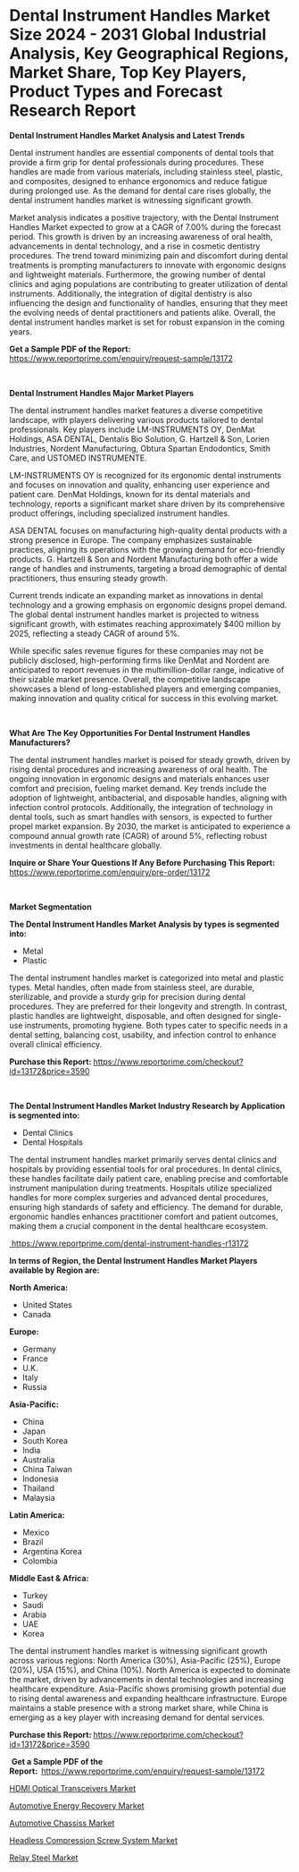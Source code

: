 <p><h1>Dental Instrument Handles Market Size 2024 - 2031 Global Industrial Analysis, Key Geographical Regions, Market Share, Top Key Players, Product Types and Forecast Research Report</h1></p><p><strong>Dental Instrument Handles Market Analysis and Latest Trends</strong></p>
<p><p>Dental instrument handles are essential components of dental tools that provide a firm grip for dental professionals during procedures. These handles are made from various materials, including stainless steel, plastic, and composites, designed to enhance ergonomics and reduce fatigue during prolonged use. As the demand for dental care rises globally, the dental instrument handles market is witnessing significant growth.</p><p>Market analysis indicates a positive trajectory, with the Dental Instrument Handles Market expected to grow at a CAGR of 7.00% during the forecast period. This growth is driven by an increasing awareness of oral health, advancements in dental technology, and a rise in cosmetic dentistry procedures. The trend toward minimizing pain and discomfort during dental treatments is prompting manufacturers to innovate with ergonomic designs and lightweight materials. Furthermore, the growing number of dental clinics and aging populations are contributing to greater utilization of dental instruments. Additionally, the integration of digital dentistry is also influencing the design and functionality of handles, ensuring that they meet the evolving needs of dental practitioners and patients alike. Overall, the dental instrument handles market is set for robust expansion in the coming years.</p></p>
<p><strong>Get a Sample PDF of the Report:&nbsp;</strong> <a href="https://www.reportprime.com/enquiry/request-sample/13172">https://www.reportprime.com/enquiry/request-sample/13172</a></p>
<p>&nbsp;</p>
<p><strong>Dental Instrument Handles Major Market Players</strong></p>
<p><p>The dental instrument handles market features a diverse competitive landscape, with players delivering various products tailored to dental professionals. Key players include LM-INSTRUMENTS OY, DenMat Holdings, ASA DENTAL, Dentalis Bio Solution, G. Hartzell & Son, Lorien Industries, Nordent Manufacturing, Obtura Spartan Endodontics, Smith Care, and USTOMED INSTRUMENTE.</p><p>LM-INSTRUMENTS OY is recognized for its ergonomic dental instruments and focuses on innovation and quality, enhancing user experience and patient care. DenMat Holdings, known for its dental materials and technology, reports a significant market share driven by its comprehensive product offerings, including specialized instrument handles.</p><p>ASA DENTAL focuses on manufacturing high-quality dental products with a strong presence in Europe. The company emphasizes sustainable practices, aligning its operations with the growing demand for eco-friendly products. G. Hartzell & Son and Nordent Manufacturing both offer a wide range of handles and instruments, targeting a broad demographic of dental practitioners, thus ensuring steady growth.</p><p>Current trends indicate an expanding market as innovations in dental technology and a growing emphasis on ergonomic designs propel demand. The global dental instrument handles market is projected to witness significant growth, with estimates reaching approximately $400 million by 2025, reflecting a steady CAGR of around 5%.</p><p>While specific sales revenue figures for these companies may not be publicly disclosed, high-performing firms like DenMat and Nordent are anticipated to report revenues in the multimillion-dollar range, indicative of their sizable market presence. Overall, the competitive landscape showcases a blend of long-established players and emerging companies, making innovation and quality critical for success in this evolving market.</p></p>
<p>&nbsp;</p>
<p><strong>What Are The Key Opportunities For Dental Instrument Handles Manufacturers?</strong></p>
<p><p>The dental instrument handles market is poised for steady growth, driven by rising dental procedures and increasing awareness of oral health. The ongoing innovation in ergonomic designs and materials enhances user comfort and precision, fueling market demand. Key trends include the adoption of lightweight, antibacterial, and disposable handles, aligning with infection control protocols. Additionally, the integration of technology in dental tools, such as smart handles with sensors, is expected to further propel market expansion. By 2030, the market is anticipated to experience a compound annual growth rate (CAGR) of around 5%, reflecting robust investments in dental healthcare globally.</p></p>
<p><strong>Inquire or Share Your Questions If Any Before Purchasing This Report:</strong> <a href="https://www.reportprime.com/enquiry/pre-order/13172">https://www.reportprime.com/enquiry/pre-order/13172</a></p>
<p>&nbsp;</p>
<p><strong>Market Segmentation</strong></p>
<p><strong>The Dental Instrument Handles Market Analysis by types is segmented into:</strong></p>
<p><ul><li>Metal</li><li>Plastic</li></ul></p>
<p><p>The dental instrument handles market is categorized into metal and plastic types. Metal handles, often made from stainless steel, are durable, sterilizable, and provide a sturdy grip for precision during dental procedures. They are preferred for their longevity and strength. In contrast, plastic handles are lightweight, disposable, and often designed for single-use instruments, promoting hygiene. Both types cater to specific needs in a dental setting, balancing cost, usability, and infection control to enhance overall clinical efficiency.</p></p>
<p><strong>Purchase this Report:&nbsp;</strong><a href="https://www.reportprime.com/checkout?id=13172&price=3590">https://www.reportprime.com/checkout?id=13172&price=3590</a></p>
<p>&nbsp;</p>
<p><strong>The Dental Instrument Handles Market Industry Research by Application is segmented into:</strong></p>
<p><ul><li>Dental Clinics</li><li>Dental Hospitals</li></ul></p>
<p><p>The dental instrument handles market primarily serves dental clinics and hospitals by providing essential tools for oral procedures. In dental clinics, these handles facilitate daily patient care, enabling precise and comfortable instrument manipulation during treatments. Hospitals utilize specialized handles for more complex surgeries and advanced dental procedures, ensuring high standards of safety and efficiency. The demand for durable, ergonomic handles enhances practitioner comfort and patient outcomes, making them a crucial component in the dental healthcare ecosystem.</p></p>
<p><a href="https://www.reportprime.com/dental-instrument-handles-r13172">&nbsp;https://www.reportprime.com/dental-instrument-handles-r13172</a></p>
<p><strong>In terms of Region, the Dental Instrument Handles Market Players available by Region are:</strong></p>
<p>
    <p> <strong> North America: </strong>
        <ul>
            <li>United States</li>
            <li>Canada</li>
        </ul>
        </p> 
    <p> <strong> Europe: </strong>
        <ul>
            <li>Germany</li>
            <li>France</li>
            <li>U.K.</li>
            <li>Italy</li>
            <li>Russia</li>
        </ul>
        </p> 
    <p> <strong> Asia-Pacific: </strong>
        <ul>
            <li>China</li>
            <li>Japan</li>
            <li>South Korea</li>
            <li>India</li>
            <li>Australia</li>
            <li>China Taiwan</li>
            <li>Indonesia</li>
            <li>Thailand</li>
            <li>Malaysia</li>
        </ul>
        </p> 
    <p> <strong> Latin America: </strong>
        <ul>
            <li>Mexico</li>
            <li>Brazil</li>
            <li>Argentina Korea</li>
            <li>Colombia</li>
        </ul>
        </p> 
    <p> <strong> Middle East & Africa: </strong>
        <ul>
            <li>Turkey</li>
            <li>Saudi</li>
            <li>Arabia</li>
            <li>UAE</li>
            <li>Korea</li>
        </ul>
    </p>
    </p>
<p><p>The dental instrument handles market is witnessing significant growth across various regions: North America (30%), Asia-Pacific (25%), Europe (20%), USA (15%), and China (10%). North America is expected to dominate the market, driven by advancements in dental technologies and increasing healthcare expenditure. Asia-Pacific shows promising growth potential due to rising dental awareness and expanding healthcare infrastructure. Europe maintains a stable presence with a strong market share, while China is emerging as a key player with increasing demand for dental services.</p></p>
<p><strong>Purchase this Report: </strong><a href="https://www.reportprime.com/checkout?id=13172&price=3590">https://www.reportprime.com/checkout?id=13172&price=3590</a></p>
<p>&nbsp;<strong>Get a Sample PDF of the Report:&nbsp;&nbsp;</strong><a href="https://www.reportprime.com/enquiry/request-sample/13172">https://www.reportprime.com/enquiry/request-sample/13172</a></p>
<p><strong></strong></p>
<p><p><a href="https://issuu.com/reportprime-2/docs/hdmi-optical-transceivers-market-si_1fae46eb8c56c7">HDMI Optical Transceivers Market</a></p><p><a href="https://medium.com/@sahanad234/global-automotive-energy-recovery-market-focus-on-product-type-regenerative-braking-023e62c68337">Automotive Energy Recovery Market</a></p><p><a href="https://medium.com/@sahanad234/what-is-driving-the-global-automotive-chassiss-market-7e3cd09d394a">Automotive Chassiss Market</a></p><p><a href="https://issuu.com/reportprime-2/docs/headless-compression-screw-system-m_df3bd6fafe8049">Headless Compression Screw System Market</a></p><p><a href="https://www.linkedin.com/pulse/relay-steel-market-investigation-industry-evolution-forecast-till-ltlrc?trackingId=%2FHVvuNRxSuisJe3gh1GBlg%3D%3D">Relay Steel Market</a></p></p>